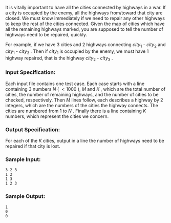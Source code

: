 <!-- Title
Battle Over Cities (25)
-->
It is vitally important to have all the cities connected by highways in a war.
If a city is occupied by the enemy, all the highways from/toward that city are
closed. We must know immediately if we need to repair any other highways to
keep the rest of the cities connected. Given the map of cities which have all
the remaining highways marked, you are supposed to tell the number of highways
need to be repaired, quickly.

For example, if we have 3 cities and 2 highways connecting $city_1$ - $city_2$
and $city_1$ - $city_3$ . Then if $city_1$ is occupied by the enemy, we must
have 1 highway repaired, that is the highway $city_2$ - $city_3$ .

### Input Specification:

Each input file contains one test case. Each case starts with a line
containing 3 numbers $N$ ( $<1000$ ), $M$ and $K$ , which are the total number
of cities, the number of remaining highways, and the number of cities to be
checked, respectively. Then $M$ lines follow, each describes a highway by 2
integers, which are the numbers of the cities the highway connects. The cities
are numbered from 1 to $N$ . Finally there is a line containing $K$ numbers,
which represent the cities we concern.

### Output Specification:

For each of the $K$ cities, output in a line the number of highways need to be
repaired if that city is lost.

### Sample Input:

    
    
    3 2 3
    1 2
    1 3
    1 2 3
    

### Sample Output:

    
    
    1
    0
    0
    

